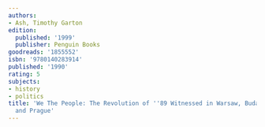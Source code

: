 ```yaml
---
authors:
- Ash, Timothy Garton
edition:
  published: '1999'
  publisher: Penguin Books
goodreads: '1855552'
isbn: '9780140283914'
published: '1990'
rating: 5
subjects:
- history
- politics
title: 'We The People: The Revolution of ''89 Witnessed in Warsaw, Budapest, Berlin
  and Prague'
---
```


